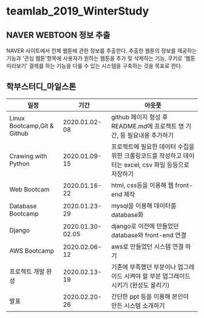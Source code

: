 # teamlab_2019_WinterStudy

## NAVER WEBTOON 정보 추출
NAVER 사이트에서 전체 웹툰에 관한 정보를 추출한다. 추출한 웹툰의 정보를 제공하는 기능과 '관심 웹툰'항목에 사용자가 원하는 웹툰을 추가 및 삭제하는 기능, 쿠키로 '웹툰 미리보기' 결제를 하는 기능을 다룰 수 있는 시스템을 구축하는 것을 목표로 한다.

## 학부스터디_마일스톤
|일정|기간|아웃풋|
|---|---|---|
|Linux Bootcamp,Git & Github|2020.01.02-08|github 페이지 형성 후 README.md에 프로젝트 명 기간, 등 필요내용 추가하기|
|Crawing with Python|2020.01.09-15|프로젝트에 필요한 데이터 수집을 위한 크롤링코드를 작성하고 데이터는 excel, csv 파일 등등으로 저장하기|
|Web Bootcam|2020.01.16-22|html, css등을 이용해 웹 front-end 제작|
|Database Bootcamp|2020.01.23-29|mysql을 이용해 데이터를 database화|
|Django|2020.01.30-02.05|django로 이전에 만들었던 database와 front-end 연결|
|AWS Bootcamp|2020.02.06-12|aws로 만들었던 시스템 연결 하기|
|프로젝트 개발 완성|2020.02.13-19|기존에 부족했던 부분이나 업그레이드 시켜야 할 부분 업그레이드 시키기 (완성도 올리기)|
|발표|2020.02.20-26|간단한 ppt 등을 이용해 본인이 만든 시스템 소개하기|
